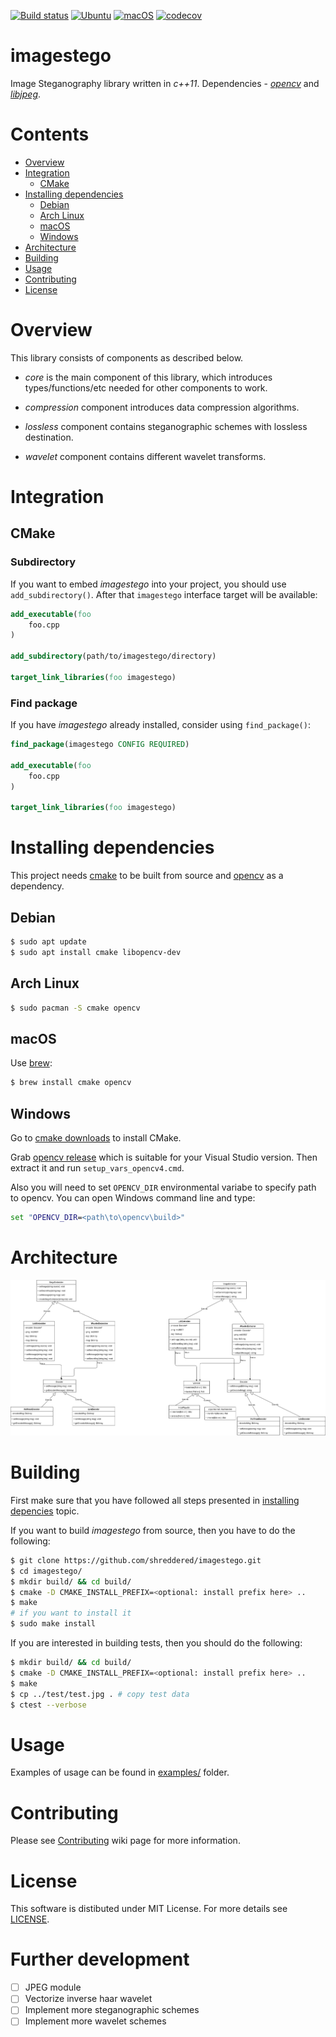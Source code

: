 [![Build status](https://ci.appveyor.com/api/projects/status/stugi74mkai6x44q/branch/master?svg=true)](https://ci.appveyor.com/project/shreddered/imagestego/branch/master)
[![Ubuntu](https://github.com/shreddered/imagestego/workflows/Ubuntu/badge.svg)](https://github.com/shreddered/imagestego/actions?query=workflow%3AUbuntu)
[![macOS](https://github.com/shreddered/imagestego/workflows/macOS/badge.svg)](https://github.com/shreddered/imagestego/actions?query=workflow%3AmacOS)
[![codecov](https://codecov.io/gh/shreddered/imagestego/branch/develop/graph/badge.svg)](https://codecov.io/gh/shreddered/imagestego)

# imagestego

Image Steganography library written in _c++11_.
Dependencies - [_opencv_](https://github.com/opencv/opencv) and [_libjpeg_](http://www.ijg.org/).

# Contents

- [Overview](#overview)
- [Integration](#integration)
    * [CMake](#cmake)
- [Installing dependencies](#installing-dependencies)
    * [Debian](#debian)
    * [Arch Linux](#arch-linux)
    * [macOS](#mac-os)
    * [Windows](#windows)
- [Architecture](#architecture)
- [Building](#building)
- [Usage](#usage)
- [Contributing](#contributing)
- [License](#license)

# Overview

This library consists of components as described below.

- _core_ is the main component of this library, which introduces types/functions/etc needed for other components to work.

- _compression_ component introduces data compression algorithms.

- _lossless_ component contains steganographic schemes with lossless destination.

- _wavelet_ component contains different wavelet transforms.

# Integration

## CMake

### Subdirectory

If you want to embed _imagestego_ into your project, you should use `add_subdirectory()`.
After that `imagestego` interface target will be available:

```cmake
add_executable(foo
    foo.cpp
)

add_subdirectory(path/to/imagestego/directory)

target_link_libraries(foo imagestego)
```

### Find package

If you have _imagestego_ already installed, consider using `find_package()`:

```cmake
find_package(imagestego CONFIG REQUIRED)

add_executable(foo
    foo.cpp
)

target_link_libraries(foo imagestego)
```

# Installing dependencies

This project needs [cmake](https://cmake.org/) to be built from source and [opencv](https://github.com/opencv/opencv) as a dependency.

## Debian

```bash
$ sudo apt update
$ sudo apt install cmake libopencv-dev
```
## Arch Linux

```bash
$ sudo pacman -S cmake opencv
```

## macOS

Use [brew](https://brew.sh/):
```bash
$ brew install cmake opencv
```

## Windows

Go to [cmake downloads](https://cmake.org/download/) to install CMake.

Grab [opencv release](https://github.com/opencv/opencv/releases/latest) which is suitable for your Visual Studio version.
Then extract it and run `setup_vars_opencv4.cmd`.

Also you will need to set `OPENCV_DIR` environmental variabe to specify path to opencv.
You can open Windows command line and type:
```bat
set "OPENCV_DIR=<path\to\opencv\build>"
```

# Architecture

![class-diagram](images/imagestego.png)

# Building

First make sure that you have followed all steps presented in [installing depencies](#installing-dependencies) topic.

If you want to build _imagestego_ from source, then you have to do the following:
```bash
$ git clone https://github.com/shreddered/imagestego.git
$ cd imagestego/
$ mkdir build/ && cd build/
$ cmake -D CMAKE_INSTALL_PREFIX=<optional: install prefix here> ..
$ make
# if you want to install it
$ sudo make install
```

If you are interested in building tests, then you should do the following:
```bash
$ mkdir build/ && cd build/
$ cmake -D CMAKE_INSTALL_PREFIX=<optional: install prefix here> ..
$ make
$ cp ../test/test.jpg . # copy test data
$ ctest --verbose
```

# Usage

Examples of usage can be found in [examples/](examples/) folder.

# Contributing

Please see [Contributing](https://github.com/shreddered/imagestego/wiki/Contributing) wiki page for more information.

# License

This software is distibuted under MIT License. For more details see [LICENSE](LICENSE).

# Further development

- [ ] JPEG module
- [ ] Vectorize inverse haar wavelet
- [ ] Implement more steganographic schemes
- [ ] Implement more wavelet schemes
